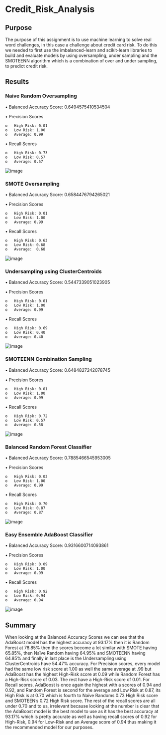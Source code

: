 # Credit_Risk_Analysis
## Purpose
The purpose of this assignment is to use machine learning to solve real word challenges, in this case a challenge about credit card risk. To do this we needed to first use the imbalanced-learn and scikit-learn libraries to build and evaluate models by using oversampling, under sampling and the SMOTEENN algorithm which is a combination of over and under sampling, to predict credit risk.
## Results
### Naive Random Oversampling
•	Balanced Accuracy Score: 0.6494575410534504

•	Precision Scores
    
    o	High Risk: 0.01
    o	Low Risk: 1.00
    o	Average: 0.99

•	Recall Scores
    
    o	High Risk: 0.73
    o	Low Risk: 0.57
    o	Average: 0.57

![image](https://user-images.githubusercontent.com/76131315/115972681-d4566b00-a51d-11eb-8e3d-9e86ab267a61.png)


### SMOTE Oversampling
•	Balanced Accuracy Score: 0.6584476794265021

•	Precision Scores

    o	High Risk: 0.01
    o	Low Risk: 1.00
    o	Average: 0.99

•	Recall Scores

    o	High Risk: 0.63
    o	Low Risk: 0.68
    o	Average:  0.68

![image](https://user-images.githubusercontent.com/76131315/115972709-fea82880-a51d-11eb-8cda-250119e89dcc.png)

### Undersampling using ClusterCentroids
•	Balanced Accuracy Score: 0.5447339051023905 

•	Precision Scores

    o	High Risk: 0.01
    o	Low Risk: 1.00
    o	Average: 0.99

•	Recall Scores

    o	High Risk: 0.69
    o	Low Risk: 0.40
    o	Average: 0.40

![image](https://user-images.githubusercontent.com/76131315/115972732-1da6ba80-a51e-11eb-8a55-8bb5e81a962b.png)

### SMOTEENN Combination Sampling
•	Balanced Accuracy Score: 0.6484827242078745

•	Precision Scores

    o	High Risk: 0.01
    o	Low Risk: 1.00
    o	Average: 0.99

•	Recall Scores

    o	High Risk: 0.72
    o	Low Risk: 0.57
    o	Average: 0.58

![image](https://user-images.githubusercontent.com/76131315/115972742-357e3e80-a51e-11eb-9478-e629a55af1da.png)

### Balanced Random Forest Classifier
•	Balanced Accuracy Score: 0.7885466545953005

•	Precision Scores

    o	High Risk: 0.03
    o	Low Risk: 1.00
    o	Average: 0.99

•	Recall Scores

    o	High Risk: 0.70
    o	Low Risk: 0.87
    o	Average: 0.87

![image](https://user-images.githubusercontent.com/76131315/115972763-4dee5900-a51e-11eb-9ab6-056d31d1ce46.png)

### Easy Ensemble AdaBoost Classifier
•	Balanced Accuracy Score:  0.9316600714093861

•	Precision Scores

    o	High Risk: 0.09
    o	Low Risk: 1.00
    o	Average: 0.99

•	Recall Scores
    
    o	High Risk: 0.92
    o	Low Risk: 0.94
    o	Average: 0.94

![image](https://user-images.githubusercontent.com/76131315/115972778-6a8a9100-a51e-11eb-8ffc-823b8f35487c.png)

## Summary
When looking at the Balanced Accuracy Scores we can see that the AdaBoost model has the highest accuracy at 93.17% then it is Random Forest at 78.85% then the scores become a lot similar with SMOTE having 65.85%, then Naïve Random having 64.95% and SMOTEENN having 64.85% and finally in last place is the Undersampling using ClusterCentroids have 54.47% accuracy. For Precision scores, every model had the same low risk score at 1.00 as well the same average at .99 but AdaBoost has the highest High-Risk score at 0.09 while Random Forest has a High-Risk score of 0.03. The rest have a High-Risk score of 0.01. For Recall scores, AdaBoost is once again the highest with a scores of 0.94 and 0.92, and Random Forest is second for the average and Low Risk at 0.87, its High Risk is at 0.70 which is fourth to Naïve Randoms 0.73 High Risk score and SMOTEEN’s 0.72 High Risk score.  The rest of the recall scores are all under 0.70 and to us, irrelevant because looking at the number is clear that the AdaBoost model is the best model to use as it has the best accuracy at 93.17% which is pretty accurate as well as having recall scores of 0.92 for High-Risk, 0.94 for Low-Risk and an Average score of 0.94 thus making it the recommended model for our purposes.
